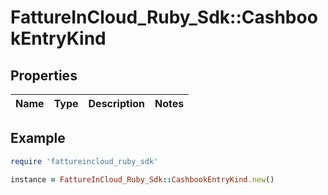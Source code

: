 # FattureInCloud_Ruby_Sdk::CashbookEntryKind

## Properties

| Name | Type | Description | Notes |
| ---- | ---- | ----------- | ----- |

## Example

```ruby
require 'fattureincloud_ruby_sdk'

instance = FattureInCloud_Ruby_Sdk::CashbookEntryKind.new()
```

